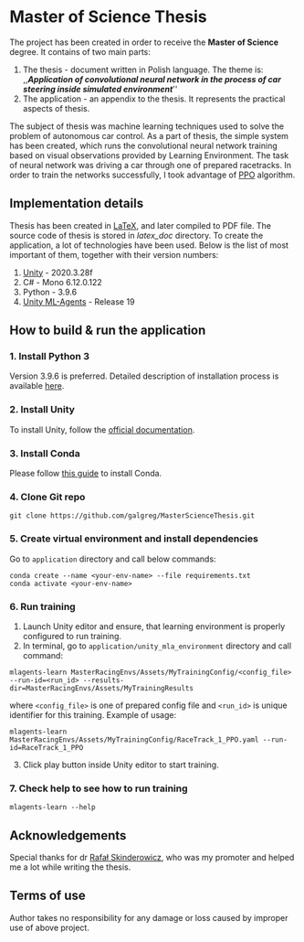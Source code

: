 # Master of Science Thesis
The project has been created in order to receive the **Master of Science** degree. It contains of two main parts:
1. The thesis - document written in Polish language. The theme is:
  ,\,***Application of convolutional neural network in the process of car steering inside simulated environment***''
3. The application - an appendix to the thesis. It represents the practical aspects of thesis.

The subject of thesis was machine learning techniques used to solve the problem of autonomous car control. 
As a part of thesis, the simple system has been created, which runs the convolutional neural network training based on visual observations provided by Learning Environment. The task of neural network was driving a car through one of prepared racetracks. In order to train the networks successfully, I took advantage of [PPO](https://openai.com/blog/openai-baselines-ppo/) algorithm.

## Implementation details
Thesis has been created in [LaTeX](https://www.latex-project.org/), and later compiled to PDF file. The source code of thesis is stored in *latex_doc* directory.
To create the application, a lot of technologies have been used. Below is the list of most important of them, together with their version numbers:

1. [Unity](https://docs.unity3d.com/2020.3/Documentation/Manual/index.html) - 2020.3.28f
2. C# - Mono 6.12.0.122
3. Python - 3.9.6
4. [Unity ML-Agents](https://github.com/Unity-Technologies/ml-agents/tree/release_19) - Release 19

## How to build & run the application

### 1. Install Python 3
Version 3.9.6 is preferred. Detailed description of installation process is available [here](https://realpython.com/installing-python/).

### 2. Install Unity
To install Unity, follow the [official documentation](https://docs.unity3d.com/2019.1/Documentation/Manual/GettingStartedInstallingUnity.html).

### 3. Install Conda
Please follow [this guide](https://docs.conda.io/projects/conda/en/latest/user-guide/install/index.html) to install Conda. 

### 4. Clone Git repo
```
git clone https://github.com/galgreg/MasterScienceThesis.git
```
### 5. Create virtual environment and install dependencies
Go to `application` directory and call below commands:
```
conda create --name <your-env-name> --file requirements.txt
conda activate <your-env-name>
```
### 6. Run training
1. Launch Unity editor and ensure, that learning environment is properly configured to run training.
2. In terminal, go to `application/unity_mla_environment` directory and call command:
```
mlagents-learn MasterRacingEnvs/Assets/MyTrainingConfig/<config_file> --run-id=<run_id> --results-dir=MasterRacingEnvs/Assets/MyTrainingResults
```
where `<config_file>` is one of prepared config file and `<run_id>` is unique identifier for this training.
Example of usage:
```
mlagents-learn MasterRacingEnvs/Assets/MyTrainingConfig/RaceTrack_1_PPO.yaml --run-id=RaceTrack_1_PPO
```
3. Click play button inside Unity editor to start training.
### 7. Check help to see how to run training
```
mlagents-learn --help
```

## Acknowledgements
Special thanks for dr [Rafał Skinderowicz](https://www.researchgate.net/profile/Rafat_Skinderowicz), who was my promoter and helped me a lot while writing the thesis.

## Terms of use
Author takes no responsibility for any damage or loss caused by improper use of above project.
